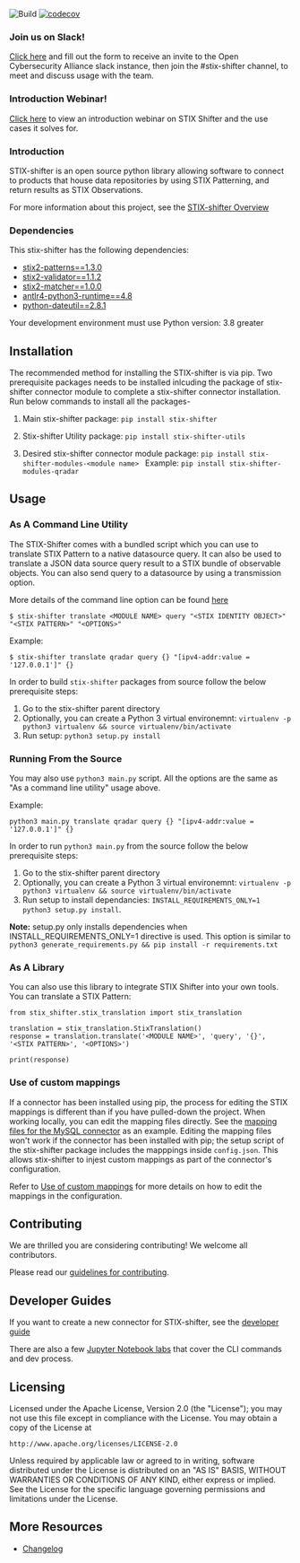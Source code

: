 ![Build](https://github.com/opencybersecurityalliance/stix-shifter/blob/develop/.github/workflows/main.yml/badge.svg)
[![codecov](https://codecov.io/gh/opencybersecurityalliance/stix-shifter/branch/develop/graph/badge.svg?token=gQvl14peRj)](https://codecov.io/gh/opencybersecurityalliance/stix-shifter)

### Join us on Slack!

[Click here](https://docs.google.com/forms/d/1vEAqg9SKBF3UMtmbJJ9qqLarrXN5zeVG3_obedA3DKs) and fill out the form to receive an invite to the Open Cybersecurity Alliance slack instance, then join the #stix-shifter channel, to meet and discuss usage with the team.

### Introduction Webinar!

[Click here](https://ibm.biz/BdzTyA) to view an introduction webinar on STIX Shifter and the use cases it solves for.

### Introduction

STIX-shifter is an open source python library allowing software to connect to products that house data repositories by using STIX Patterning, and return results as STIX Observations.

For more information about this project, see the [STIX-shifter Overview](https://github.com/opencybersecurityalliance/stix-shifter/blob/develop/OVERVIEW.md)

### Dependencies

This stix-shifter has the following dependencies:

- [stix2-patterns==1.3.0](https://pypi.org/project/stix2-patterns/)
- [stix2-validator==1.1.2](https://pypi.org/project/stix2-validator/)
- [stix2-matcher==1.0.0](https://pypi.org/project/stix2-matcher/)
- [antlr4-python3-runtime==4.8](https://pypi.org/project/antlr4-python3-runtime/)
- [python-dateutil==2.8.1](https://pypi.org/project/python-dateutil/)

Your development environment must use Python version: 3.8 greater

## Installation

The recommended method for installing the STIX-shifter is via pip. Two prerequisite packages needs to be installed inlcuding the package of stix-shifter connector module to complete a stix-shifter connector installation. Run below commands to install all the packages-

1. Main stix-shifter package:  `pip install stix-shifter`

2. Stix-shifter Utility package:  `pip install stix-shifter-utils`

3. Desired stix-shifter connector module package:  `pip install stix-shifter-modules-<module name> `
   Example:  `pip install stix-shifter-modules-qradar`

## Usage


### As A Command Line Utility

The STIX-Shifter comes with a bundled script which you can use to translate STIX Pattern to a native datasource query. It can also be used to translate a JSON data source query result to a STIX bundle of observable objects. You can also send query to a datasource by using a transmission option. 

More details of the command line option can be found [here](https://github.com/opencybersecurityalliance/stix-shifter/blob/master/OVERVIEW.md#how-to-use)

```
$ stix-shifter translate <MODULE NAME> query "<STIX IDENTITY OBJECT>" "<STIX PATTERN>" "<OPTIONS>"
```
Example:
```
$ stix-shifter translate qradar query {} "[ipv4-addr:value = '127.0.0.1']" {}
```

In order to build `stix-shifter` packages from source follow the below prerequisite steps:
   1. Go to the stix-shifter parent directory
   2. Optionally, you can create a Python 3 virtual environemnt:
       `virtualenv -p python3 virtualenv && source virtualenv/bin/activate`
   3. Run setup: `python3 setup.py install`


### Running From the Source

You may also use `python3 main.py` script. All the options are the same as "As a command line utility" usage above.

Example:

```
python3 main.py translate qradar query {} "[ipv4-addr:value = '127.0.0.1']" {}
```

In order to run `python3 main.py` from the source follow the below prerequisite steps:
   1. Go to the stix-shifter parent directory
   2. Optionally, you can create a Python 3 virtual environemnt:
       `virtualenv -p python3 virtualenv && source virtualenv/bin/activate`
   3. Run setup to install dependancies: `INSTALL_REQUIREMENTS_ONLY=1 python3 setup.py install`. 

**Note:** setup.py only installs dependencies when INSTALL_REQUIREMENTS_ONLY=1 directive is used. This option is similar to `python3 generate_requirements.py && pip install -r requirements.txt`

### As A Library

You can also use this library to integrate STIX Shifter into your own tools. You can translate a STIX Pattern:

```
from stix_shifter.stix_translation import stix_translation

translation = stix_translation.StixTranslation()
response = translation.translate('<MODULE NAME>', 'query', '{}', '<STIX PATTERN>', '<OPTIONS>')

print(response)
```
### Use of custom mappings

If a connector has been installed using pip, the process for editing the STIX mappings is different than if you have pulled-down the project. When working locally, you can edit the mapping files directly. See the [mapping files for the MySQL connector](stix_shifter_modules/mysql/stix_translation/json) as an example. Editing the mapping files won't work if the connector has been installed with pip; the setup script of the stix-shifter package includes the mapppings inside `config.json`. This allows stix-shifter to injest custom mappings as part of the connector's configuration.

Refer to [Use of custom mappings](https://github.com/opencybersecurityalliance/stix-shifter/blob/develop/adapter-guide/custom_mappings.md) for more details on how to edit the mappings in the configuration.

## Contributing

We are thrilled you are considering contributing! We welcome all contributors.

Please read our [guidelines for contributing](https://github.com/opencybersecurityalliance/stix-shifter/blob/develop/CONTRIBUTING.md).

## Developer Guides

If you want to create a new connector for STIX-shifter, see the [developer guide](https://github.com/opencybersecurityalliance/stix-shifter/blob/develop/adapter-guide/develop-stix-adapter.md)

There are also a few [Jupyter Notebook labs](https://github.com/opencybersecurityalliance/stix-shifter/blob/develop/lab) that cover the CLI commands and dev process.

## Licensing

Licensed under the Apache License, Version 2.0 (the "License");
you may not use this file except in compliance with the License.
You may obtain a copy of the License at

    http://www.apache.org/licenses/LICENSE-2.0

Unless required by applicable law or agreed to in writing, software
distributed under the License is distributed on an "AS IS" BASIS,
WITHOUT WARRANTIES OR CONDITIONS OF ANY KIND, either express or implied.
See the License for the specific language governing permissions and
limitations under the License.

## More Resources
   - [Changelog](https://github.com/opencybersecurityalliance/stix-shifter/blob/develop/CHANGELOG.md)